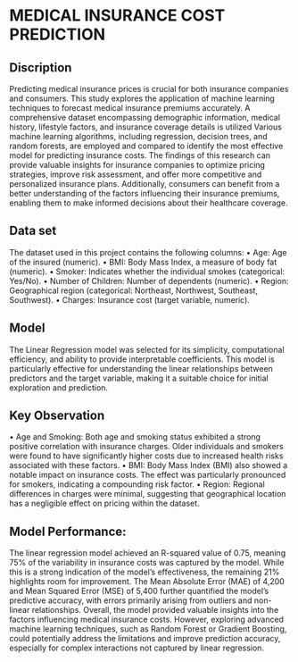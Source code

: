 # MEDICAL INSURANCE COST PREDICTION
## Discription
<p> Predicting medical insurance prices is crucial for both insurance companies and consumers. This study explores the application of machine learning techniques to forecast medical insurance premiums accurately. A comprehensive dataset encompassing demographic information, medical history, lifestyle factors, and insurance coverage details is utilized Various machine learning algorithms, including regression, decision trees, and random forests, are employed and compared to identify the most effective model for predicting insurance costs. The findings of this research can provide valuable insights for insurance companies to optimize pricing strategies, improve risk assessment, and offer more competitive and personalized insurance plans. Additionally, consumers can benefit from a better understanding of the factors influencing their insurance premiums, enabling them to make informed decisions about their healthcare coverage.</p>

## Data set
<p> The dataset used in this project contains the following columns:
•	Age: Age of the insured (numeric).
•	BMI: Body Mass Index, a measure of body fat (numeric).
•	Smoker: Indicates whether the individual smokes (categorical: Yes/No).
•	Number of Children: Number of dependents (numeric).
•	Region: Geographical region (categorical: Northeast, Northwest, Southeast, Southwest).
•	Charges: Insurance cost (target variable, numeric).
</p>

## Model
<p> The Linear Regression model was selected for its simplicity, computational efficiency, and ability to provide interpretable coefficients. This model is particularly effective for understanding the linear relationships between predictors and the target variable, making it a suitable choice for initial exploration and prediction.</p>

## Key Observation
<p>
•	Age and Smoking: Both age and smoking status exhibited a strong positive correlation with insurance charges. Older individuals and smokers were found to have significantly higher costs due to increased health risks associated with these factors.
•	BMI: Body Mass Index (BMI) also showed a notable impact on insurance costs. The effect was particularly pronounced for smokers, indicating a compounding risk factor.
•	Region: Regional differences in charges were minimal, suggesting that geographical location has a negligible effect on pricing within the dataset.</p>

## Model Performance:
<p>The linear regression model achieved an R-squared value of 0.75, meaning 75% of the variability in insurance costs was captured by the model. While this is a strong indication of the model’s effectiveness, the remaining 21% highlights room for improvement. The Mean Absolute Error (MAE) of 4,200 and Mean Squared Error (MSE) of 5,400 further quantified the model’s predictive accuracy, with errors primarily arising from outliers and non-linear relationships.
Overall, the model provided valuable insights into the factors influencing medical insurance costs. However, exploring advanced machine learning techniques, such as Random Forest or Gradient Boosting, could potentially address the limitations and improve prediction accuracy, especially for complex interactions not captured by linear regression.
</p>
